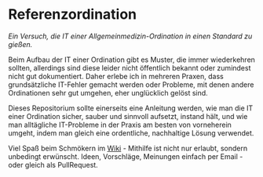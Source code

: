 # Referenzordination
*Ein Versuch, die IT einer Allgemeinmedizin-Ordination in einen Standard zu gießen.*

Beim Aufbau der IT einer Ordination gibt es Muster, die immer wiederkehren sollten, allerdings sind diese leider nicht öffentlich bekannt oder zumindest nicht gut dokumentiert. Daher erlebe ich in mehreren Praxen, dass grundsätzliche IT-Fehler gemacht werden oder Probleme, mit denen andere Ordinationen sehr gut umgehen, eher unglücklich gelöst sind.

Dieses Repositorium sollte einerseits eine Anleitung werden, wie man die IT einer Ordination sicher, sauber und sinnvoll aufsetzt, instand hält, und wie man alltägliche IT-Probleme in der Praxis am besten von vorneherein umgeht, indem man gleich eine ordentliche, nachhaltige Lösung verwendet.

Viel Spaß beim Schmökern im [Wiki](https://github.com/nerdocs/Referenzordination/wiki) - Mithilfe ist nicht nur erlaubt, sondern unbedingt erwünscht. Ideen, Vorschläge, Meinungen einfach per Email - oder gleich als PullRequest.

